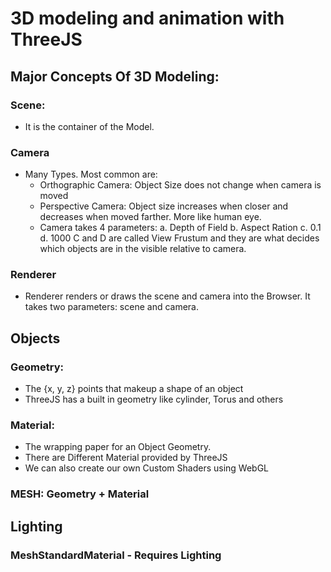 # 3D modeling and animation with ThreeJS

## Major Concepts Of 3D Modeling:

### Scene: 
- It is the container of the Model. 

### Camera
- Many Types. Most common are:
    - Orthographic Camera: Object Size does not change when camera is moved
    - Perspective Camera: Object size increases when closer and decreases when moved farther. More like human eye.
    - Camera takes 4 parameters:
        a. Depth of Field
        b. Aspect Ration
        c. 0.1
        d. 1000
        C and D are called View Frustum and they are what decides which objects are in the visible relative to camera.  

### Renderer
- Renderer renders or draws the scene and camera into the Browser. It takes two parameters: scene and camera. 


## Objects 
### Geometry: 
- The {x, y, z} points that makeup a shape of an object
- ThreeJS has a built in geometry like cylinder, Torus and others

### Material:
- The wrapping paper for an Object Geometry.
- There are Different Material provided by ThreeJS 
- We can also create our own Custom Shaders using WebGL

### MESH: Geometry + Material

## Lighting

### MeshStandardMaterial - Requires Lighting
